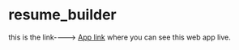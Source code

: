 # resume_builder

this is the link----> [App link]( resumegeneratorr.netlify.app)
where you can see this web app live.
